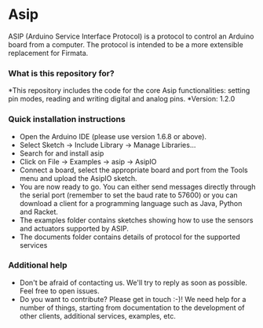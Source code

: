 # Asip #
ASIP (Arduino Service Interface Protocol) is a protocol to control an Arduino board from a computer. The protocol is intended to be a more extensible replacement for Firmata.

### What is this repository for? ###

*This repository includes the code for the core Asip functionalities: setting pin modes, reading and writing digital and analog pins.
*Version: 1.2.0


### Quick installation instructions ###

* Open the Arduino IDE (please use version 1.6.8 or above).
* Select Sketch -> Include Library -> Manage Libraries...
* Search for and install asip
* Click on File -> Examples -> asip -> AsipIO
* Connect a board, select the appropriate board and port from the Tools menu and upload the AsipIO sketch.
* You are now ready to go. You can either send messages directly through the serial port (remember to set the baud rate to 57600) or you can download a client for a programming language such as Java, Python and Racket. 
* The examples folder contains sketches showing how to use the sensors and actuators supported by ASIP.
* The documents folder contains details of protocol for the supported services 


### Additional help ###

* Don't be afraid of contacting us. We'll try to reply as soon as possible. Feel free to open issues.
* Do you want to contribute? Please get in touch :-)! We need help for a number of things, starting from documentation to the development of other clients, additional services, examples, etc.
